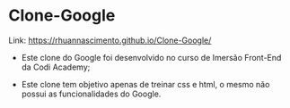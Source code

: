 # Clone-Google

Link:  https://rhuannascimento.github.io/Clone-Google/

 - Este clone do Google foi desenvolvido no curso de Imersão Front-End da Codi Academy;

 - Este clone tem objetivo apenas de treinar css e html, o mesmo não possui as funcionalidades do Google.
